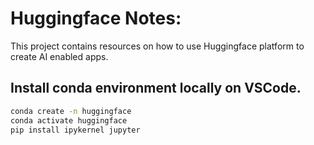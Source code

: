 # Huggingface Notes:

This project contains resources on how to use Huggingface platform to create AI enabled apps.

## Install conda environment locally on VSCode.

```bash
conda create -n huggingface
conda activate huggingface
pip install ipykernel jupyter
```

